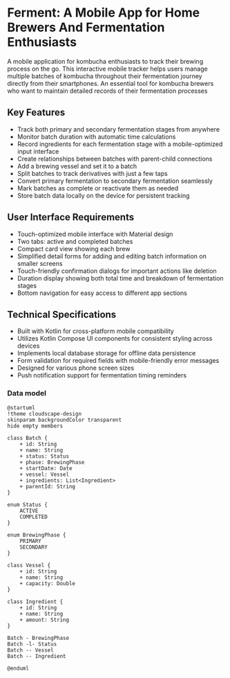 Ferment: A Mobile App for Home Brewers And Fermentation Enthusiasts
===

A mobile application for kombucha enthusiasts to track their brewing process on the go.
This interactive mobile tracker helps users manage multiple batches of kombucha throughout their fermentation journey directly from their smartphones.
An essential tool for kombucha brewers who want to maintain detailed records of their fermentation processes

## Key Features

* Track both primary and secondary fermentation stages from anywhere
* Monitor batch duration with automatic time calculations
* Record ingredients for each fermentation stage with a mobile-optimized input interface
* Create relationships between batches with parent-child connections
* Add a brewing vessel and set it to a batch 
* Split batches to track derivatives with just a few taps
* Convert primary fermentation to secondary fermentation seamlessly
* Mark batches as complete or reactivate them as needed
* Store batch data locally on the device for persistent tracking

## User Interface Requirements

* Touch-optimized mobile interface with Material design
* Two tabs: active and completed batches
* Compact card view showing each brew
* Simplified detail forms for adding and editing batch information on smaller screens
* Touch-friendly confirmation dialogs for important actions like deletion
* Duration display showing both total time and breakdown of fermentation stages
* Bottom navigation for easy access to different app sections

## Technical Specifications

* Built with Kotlin for cross-platform mobile compatibility
* Utilizes Kotlin Compose UI components for consistent styling across devices
* Implements local database storage for offline data persistence
* Form validation for required fields with mobile-friendly error messages
* Designed for various phone screen sizes
* Push notification support for fermentation timing reminders

### Data model

```plantuml
@startuml
!theme cloudscape-design
skinparam backgroundColor transparent
hide empty members

class Batch {
    + id: String
    + name: String
    + status: Status
    + phase: BrewingPhase
    + startDate: Date
    + vessel: Vessel
    + ingredients: List<Ingredient>
    + parentId: String
}

enum Status {
    ACTIVE
    COMPLETED
}

enum BrewingPhase {
    PRIMARY
    SECONDARY
}

class Vessel {
    + id: String
    + name: String
    + capacity: Double
}

class Ingredient {
    + id: String
    + name: String
    + amount: String
}

Batch - BrewingPhase
Batch -l- Status
Batch -- Vessel
Batch -- Ingredient

@enduml
```
